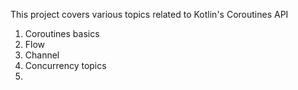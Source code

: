 This project covers various topics related to Kotlin's Coroutines API 

1. Coroutines basics
2. Flow
3. Channel
4. Concurrency topics
5. 
